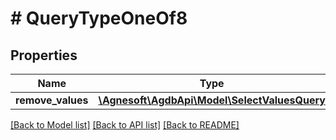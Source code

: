 # # QueryTypeOneOf8

## Properties

Name | Type | Description | Notes
------------ | ------------- | ------------- | -------------
**remove_values** | [**\Agnesoft\\AgdbApi\Model\SelectValuesQuery**](SelectValuesQuery.md) |  |

[[Back to Model list]](../../README.md#models) [[Back to API list]](../../README.md#endpoints) [[Back to README]](../../README.md)
